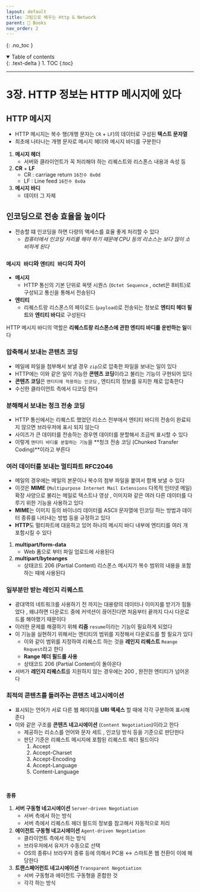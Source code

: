 ```yaml
---
layout: default
title: 그림으로 배우는 Http & Network
parent: 📖 Books
nav_order: 2
---
```


{: .no_toc }

<details open markdown="block">
  <summary>
    Table of contents
  </summary>
  {: .text-delta }
1. TOC
{:toc}
</details>

---



# 3장. **HTTP 정보는 HTTP 메시지에 있다**

## **HTTP 메시지**
- HTTP 메시지는 복수 행(개행 문자는 `CR` + `LF`)의 데이터로 구성된 **텍스트 문자열**
- 최초에 나타나는 개행 문자로 메시지 헤더와 메시지 바디를 구분한다

1. **메시지 헤더**
   - 서버와 클라이언트가 꼭 처리해야 하는 리퀘스트와 리스폰스 내용과 속성 등
2. **CR** + **LF**
   - CR : carriage return `16진수 0x0d`
   - LF : Line feed `16진수 0x0a`
3. **메시지 바디**
   - 데이터 그 자체

## **인코딩으로 전송 효율을 높이다**
- 전송할 떄 인코딩을 하면 다량의 액세스를 효율 좋게 처리할 수 있다
  - *컴퓨터에서 인코딩 처리를 해야 하기 때문에 CPU 등의 리소스는 보다 많이 소비하게 된다*

### **`메시지 바디`와 `엔티티 바디`의 차이**
- **메시지**
  - HTTP 통신의 기본 단위로 옥텟 시퀀스 (`Octet Sequence` , octet은 8비트)로 구성되고 통신을 통해서 전송된다
- **엔티티**
  - 리퀘스트랑 리스폰스의 페이로드 (`payload`)로 전송되는 정보로 **엔티티 헤더 필드**와 **엔티티 바디**로 구성된다

HTTP 메시지 바디의 역할은 **리퀘스트랑 리스폰스에 관한 엔티티 바디를 운반하는 일**이다<br>

### **압축해서 보내는 콘텐츠 코딩**
- 메일에 파일을 첨부해서 보낼 경우 `zip`으로 압축한 파일을 보내는 일이 있다
- HTTP에는 이와 같은 일이 가능한 **콘텐츠 코딩**이라고 불리는 기능이 구현되어 있다
- **콘텐츠 코딩**은 `엔티티에 적용하는 인코딩` , 엔티티의 정보를 유지한 채로 압축한다
- 수신한 클라이언트 측에서 디코딩 한다

### **분해해서 보내는 청크 전송 코딩**
- HTTP 통신에서는 리퀘스트 했었던 리소스 전부에서 엔티티 바디의 전송이 완료되지 않으면 브라우저에 표시 되지 않는다
- 사이즈가 큰 데이터를 전송하는 경우엔 데이터를 분할해서 조금씩 표시할 수 있다
- 이렇게 `엔티티 바디를 분할하는 기능`을 **청크 전송 코딩 (Chunked Transfer Coding)**이라고 부른다

### **여러 데이터를 보내는 멀티파트** RFC2046
- 메일의 경우에는 메일의 본문이나 복수의 첨부 파일을 붙여서 함께 보낼 수 있다
- 이것은 **MIME** (`Multipurpose Internet Mail Extensions` 다목적 인터넷 메일) 확장 사양으로 불리는 메일로 텍스트나 영상 , 이미지와 같은 여러 다른 데이터를 다루기 위한 기능을 사용하고 있다
- **MIME**는 이미지 등의 바이너리 데이터를 ASCII 문자열에 인코딩 하는 방법과 데이터 종류를 나타내는 방법 등을 규정하고 있다
- **HTTP**도 멀티파트에 대응하고 있어 하나의 메시지 바디 내부에 엔티티를 여러 개 포함시킬 수 있다

1. **multipart/form-data**
   - Web 폼으로 부터 파일 업로드에 사용된다
2. **multipart/byteanges**
   - 상태코드 206 (Partial Content) 리스폰스 메시지가 복수 범위의 내용을 포함하는 때에 사용된다

### **일부분만 받는 레인지 리퀘스트**
- 광대역의 네트워크를 사용하기 전 까지는 대용량의 데이터나 이미지를 받기가 힘들었다 , 왜냐하면 다운로드 중에 커넥션이 끊어진다면 처음부터 끝까지 다시 다운로드를 해야했기 때문이다
- 이러한 문제를 해결하기 위해 **리줌** `resume`이라는 기능이 필요하게 되었다
- 이 기능을 실현하기 위해서는 엔티티의 범위를 지정해서 다운로드를 할 필요가 있다
  - 이와 같이 범위를 지정하여 리퀘스트 하는 것을 **레인지 리퀘스트** `Reange Request`라고 한다
  - **Range 헤더 필드를 사용**
  - 상태코드 206 (Partial Content)이 돌아온다
- 서버가 **레인지 리퀘스트**를 지원하지 않는 경우에는 200 , 완전한 엔티티가 넘어온다

### **최적의 콘텐츠를 돌려주는 콘텐츠 네고시에이션**
- 표시되는 언어가 서로 다른 웹 페이지를 **URI 엑세스** 할 때에 각각 구분하여 표시해준다
- 이와 같은 구조를 **콘텐츠 네고시에이션** (`Content Negotiation`)이라고 한다
  - 제공하는 리소스를 언어와 문자 세트 , 인코딩 방식 등을 기준으로 판단한다
  - 판단 기준은 리퀘스트 메시지에 포함된 리퀘스트 헤더 필드이다
    1. Accept
    2. Accept-Charset
    3. Accept-Encoding
    4. Accept-Language
    5. Content-Language

<br>

**종류**
1. **서버 구동형 네고시에이션** `Server-driven Negotiation`
   - 서버 측에서 하는 방식
   - 서버 측에서 리퀘스트 헤더 필드의 정보를 참고해서 자동적으로 처리
2. **에이전트 구동형 네고시에이션** `Agent-driven Negotiation`
   - 클라이언트 측에서 하는 방식
   - 브라우저에서 유저가 수동으로 선택
   - OS의 종류나 브라우저 종류 등에 의해서 PC용 ↔︎ 스마트폰 웹 전환이 이에 해당한다
3. **트랜스페어런트 네고시에이션** `Transparent Negotiation`
   - 서버 구동형과 에이전트 구동형을 혼합한 것
   - 각각 하는 방식